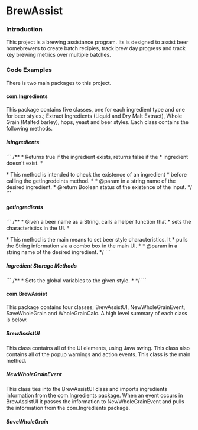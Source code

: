 # BrewAssist #
### Introduction ###

  This project is a brewing assistance program.  Its is designed to assist beer homebrewers to create batch recipies, track brew day progress and track key brewing metrics over multiple batches.
  
### Code Examples ###

There is two main packages to this project.

<h4> com.Ingredients </h4>
This package contains five classes, one for each ingredient type and one for beer styles.; Extract Ingredients (Liquid and Dry Malt Extract), Whole Grain (Malted barley), hops, yeast and beer styles.  Each class contains the following methods.

<h5><i> isIngredients </i></h5>
```
/**
  * Returns true if the ingredient exists, returns false if the
  * ingredient doesn't exist.
  * <p>
  * This method is intended to check the existence of an ingredient 
  * before calling the getIngredeints method.
  *
  * @param  in   a string name of the desired ingredient.
  * @return      Boolean status of the existence of the input. 
  */
```

<h5><i> getIngredients </i></h5>
```
/**
  * Given a beer name as a String, calls a helper function that
  * sets the characteristics in the UI.
  * <p>
  * This method is the main means to set beer style characteristics.  It
  * pulls the String information via a combo box in the main UI.
  *
  * @param  in   a string name of the desired ingredient.
  */  
```

<h5><i> Ingredient Storage Methods </i></h5>
```
/**
  * Sets the global variables to the given style.
  *
  */
```

<h4> com.BrewAssist </h4>
This package contains four classes; BrewAssistUI, NewWholeGrainEvent, SaveWholeGrain and WholeGrainCalc.  A high level summary of each class is below.

<h5>  BrewAssistUI </h5>
This class contains all of the UI elements, using Java swing.  This class also contains all of the popup warnings and action events.  This class is the main method.

<h5> NewWholeGrainEvent </h5>
This class ties into the BrewAssistUI class and imports ingredients information from the com.Ingredients package.  When an event occurs in BrewAssistUI it passes the information to NewWholeGrainEvent and pulls the information from the com.Ingredients package.

<h5> SaveWholeGrain </h5>
